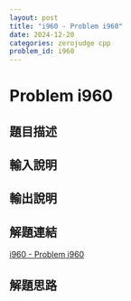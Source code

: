 ```yaml
---
layout: post
title: "i960 - Problem i960"
date: 2024-12-20
categories: zerojudge cpp
problem_id: i960
---
```


# Problem i960

## 題目描述



## 輸入說明



## 輸出說明



## 解題連結

[i960 - Problem i960](https://zerojudge.tw/ShowProblem?problemid=i960)

## 解題思路

